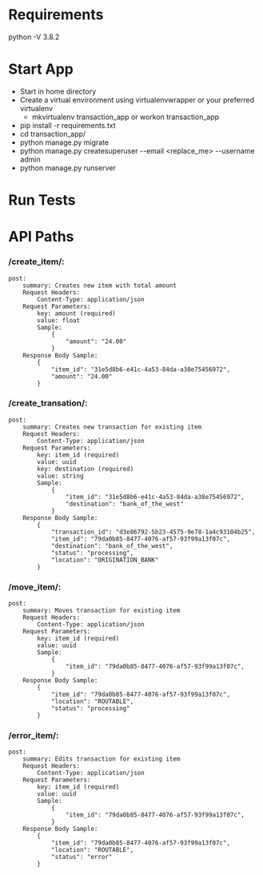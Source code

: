 # Requirements
python -V 3.8.2

# Start App
- Start in home directory
- Create a virtual environment using virtualenvwrapper or your preferred virtualenv
  - mkvirtualenv transaction_app or workon transaction_app
- pip install -r requirements.txt
- cd transaction_app/
- python manage.py migrate
- python manage.py createsuperuser --email <replace_me> --username admin
- python manage.py runserver

# Run Tests


# API Paths
### /create_item/:
    post:
        summary: Creates new item with total amount
        Request Headers:
            Content-Type: application/json
        Request Parameters:
            key: amount (required) 
            value: float
            Sample:
                {
                    "amount": "24.00"
                }
        Response Body Sample:
            {
                "item_id": "31e5d8b6-e41c-4a53-84da-a38e75456972",
                "amount": "24.00"
            }
### /create_transation/:
    post:
        summary: Creates new transaction for existing item
        Request Headers:
            Content-Type: application/json
        Request Parameters:
            key: item_id (required) 
            value: uuid
            key: destination (required)
            value: string
            Sample:
                {
                    "item_id": "31e5d8b6-e41c-4a53-84da-a38e75456972",
	                "destination": "bank_of_the_west"
                }
        Response Body Sample:
            {
                "transaction_id": "d3e86792-5b23-4575-9e78-1a4c93104b25",
                "item_id": "79da0b85-8477-4076-af57-93f99a13f07c",
                "destination": "bank_of_the_west",
                "status": "processing",
                "location": "ORIGINATION_BANK"
            }
### /move_item/:
    post:
        summary: Moves transaction for existing item
        Request Headers:
            Content-Type: application/json
        Request Parameters:
            key: item_id (required) 
            value: uuid
            Sample:
                {
                    "item_id": "79da0b85-8477-4076-af57-93f99a13f07c",
                }
        Response Body Sample:
            {
                "item_id": "79da0b85-8477-4076-af57-93f99a13f07c",
                "location": "ROUTABLE",
                "status": "processing"
            }
### /error_item/:
    post:
        summary: Edits transaction for existing item
        Request Headers:
            Content-Type: application/json
        Request Parameters:
            key: item_id (required) 
            value: uuid
            Sample:
                {
                    "item_id": "79da0b85-8477-4076-af57-93f99a13f07c",
                }
        Response Body Sample:
            {
                "item_id": "79da0b85-8477-4076-af57-93f99a13f07c",
                "location": "ROUTABLE",
                "status": "error"
            }

            




